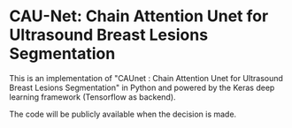 # CAU-Net:  Chain Attention Unet for Ultrasound Breast Lesions Segmentation

This is an implementation of "CAUnet :  Chain Attention Unet for Ultrasound Breast Lesions Segmentation" in Python and powered by the Keras deep learning framework (Tensorflow as backend). 

The code will be publicly available when the decision is made. 
 
